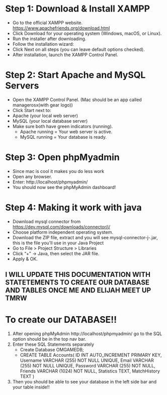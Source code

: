 # Step 1: Download & Install XAMPP
- Go to the official XAMPP website. https://www.apachefriends.org/download.html
- Click Download for your operating system (Windows, macOS, or Linux).
- Run the installer after downloading.
- Follow the installation wizard:
- Click Next on all steps (you can leave default options checked).
- After installation, launch the XAMPP Control Panel.

# Step 2: Start Apache and MySQL Servers
- Open the XAMPP Control Panel. (Mac should be an app called managerosx(with gear logo))
- Click Start next to:
- Apache (your local web server)
- MySQL (your local database server)
- Make sure both have green indicators (running).
  - Apache running = Your web server is active.
  - MySQL running = Your database is ready.

# Step 3: Open phpMyadmin
- Since mac is cool it makes you do less work
- Open any browser.
- Enter: http://localhost/phpmyadmin/
- You should now see the phpMyAdmin dashboard!

# Step 4: Making it work with java
- Download mysql connector from https://dev.mysql.com/downloads/connector/j/
- Choose platform independent operating system.
- Download the ZIP file, extract and you will see mysql-connector-j-<version>.jar, this is the file you'll use in your Java Project
- Go to File > Project Structure > Libraries 
- Click “+” → Java, then select the JAR file. 
- Apply & OK.

## I WILL UPDATE THIS DOCUMENTATION WITH STATETEMENTS TO CREATE OUR DATABASE AND TABLES ONCE ME AND ELIJAH MEET UP TMRW


# To create our DATABASE!!

1. After opening phpMyAdmin http://localhost/phpmyadmin/ go to the SQL option should be in the top nav bar.
2. Enter these SQL Statements separately
   - Create Database OMGAMEDB;
   - CREATE TABLE Accounts(
     ID INT AUTO_INCREMENT PRIMARY KEY,
     Username VARCHAR (255) NOT NULL UNIQUE,
     Email VARCHAR (255) NOT NULL UNIQUE,
     Password VARCHAR (255) NOT NULL,
     Friends VARCHAR (1024) NOT NULL,
     Statistics TEXT,
     MatchHistory TEXT
     )
3. Then you should be able to see your database in the left side bar and your table inside!!
